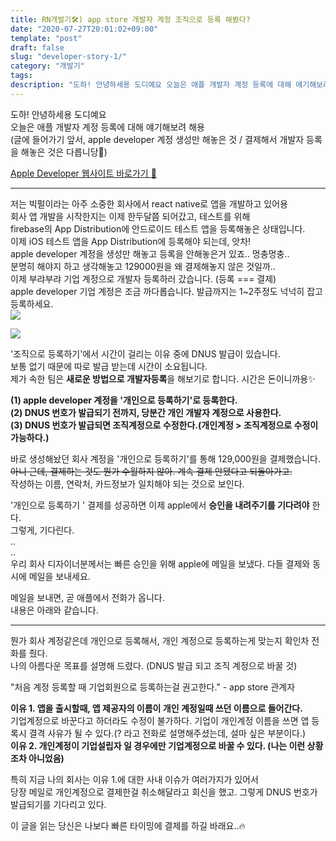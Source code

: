 ```yaml
---
title: RN개발기🛠) app store 개발자 계정 조직으로 등록 해봤다?
date: "2020-07-27T20:01:02+09:00"
template: "post"
draft: false
slug: "developer-story-1/"
category: "개발기"
tags:
description: "도하! 안녕하세용 도디예요 오늘은 애플 개발자 계정 등록에 대해 얘기해보려 해용 (글에 들어가기 앞서, ..."
---
```


도하! 안녕하세용 도디예요   
오늘은 애플 개발자 계정 등록에 대해 얘기해보려 해용   
(글에 들어가기 앞서, apple developer 계정 생성만 해놓은 것 / 결제해서 개발자 등록을 해놓은 것은 다릅니당🧟‍)   

[Apple Developer 웹사이트 바로가기 🧚‍](https://developer.apple.com/kr/programs/)

---


저는 빅펄이라는 아주 소중한 회사에서 react native로 앱을 개발하고 있어용   
회사 앱 개발을 시작한지는 이제 한두달쯤 되어갔고, 테스트를 위해   
firebase의 App Distribution에 안드로이드 테스트 앱을 등록해놓은 상태입니다.   
이제 iOS 테스트 앱을 App Distribution에 등록해야 되는데, 앗차!   
apple developer 계정을 생성만 해놓고 등록을 안해놓은거 있죠.. 멍충멍충..   
분명히 해야지 하고 생각해놓고 129000원을 왜 결제해놓지 않은 것일까..    
이제 부랴부랴 기업 계정으로 개발자 등록하러 갔습니다. (등록 === 결제)   
apple developer 기업 계정은 조금 까다롭습니다. 발급까지는 1~2주정도 넉넉히 잡고 등록하세요.   
![](https://images.velog.io/images/dody_/post/9cb3102e-8dcf-435f-bff3-5d28cfa50422/Screen%20Shot%202020-07-16%20at%2010.38.56%20PM.png)

![](https://images.velog.io/images/dody_/post/fe8443e7-5f15-4e72-85be-3068fa102d3c/Screen%20Shot%202020-07-16%20at%2010.39.12%20PM.png)


'조직으로 등록하기'에서 시간이 걸리는 이유 중에 DNUS 발급이 있습니다.   
보통 없기 때문에 따로 발급 받는데 시간이 소요됩니다.    
제가 속한 팀은 **새로운 방법으로 개발자등록**을 해보기로 합니다. 시간은 돈이니까용✨   


>
**(1) apple developer 계정을 '개인으로 등록하기'로 등록한다.   
(2) DNUS 번호가 발급되기 전까지, 당분간 개인 개발자 계정으로 사용한다.    
(3) DNUS 번호가 발급되면 조직계정으로 수정한다.(개인계정 > 조직계정으로 수정이 가능하다.)**   



바로 생성해놨던 회사 계정을 '개인으로 등록하기'를 통해 129,000원을 결제했습니다.    
~~아니 근데, 결제하는 것도 뭔가 수월하지 않아. 계속 결제 안됐다고 되돌아가고.~~   
작성하는 이름, 연락처, 카드정보가 일치해야 되는 것으로 보인다.   

'개인으로 등록하기 ' 결제를 성공하면 이제 apple에서 **승인을 내려주기를 기다려야** 한다.    
그렇게, 기다린다.   
..   
..   
우리 회사 디자이너분께서는 빠른 승인을 위해 apple에 메일을 보냈다. 다들 결제와 동시에 메일을 보내세요.    

메일을 보내면, 곧 애플에서 전화가 옵니다.    
내용은 아래와 같습니다.   

---

뭔가 회사 계정같은데 개인으로 등록해서, 개인 계정으로 등록하는게 맞는지 확인차 전화를 줬다.    
나의 아름다운 목표를 설명해 드렸다. (DNUS 발급 되고 조직 계정으로 바꿀 것)   
>
"처음 계정 등록할 때 기업회원으로 등록하는걸 권고한다." - app store 관계자   

**이유 1. 앱을 출시할때, 앱 제공자의 이름이 개인 계정일때 쓰던 이름으로 들어간다.**    
기업계정으로 바꾼다고 하더라도 수정이 불가하다. 기업이 개인계정 이름을 쓰면 앱 등록시 결격 사유가 될 수 있다.(? 라고 전화로 설명해주셨는데, 설마 싶은 부분이다.)   
**이유 2. 개인계정이 기업설립자 일 경우에만 기업계정으로 바꿀 수 있다. (나는 이런 상황 조차 아니었음)**   


특히 지금 나의 회사는 이유 1.에 대한 사내 이슈가 여러가지가 있어서   
당장 메일로 개인계정으로 결제한걸 취소해달라고 회신을 했고. 그렇게 DNUS 번호가 발급되기를 기다리고 있다.    



이 글을 읽는 당신은 나보다 빠른 타이밍에 결제를 하길 바래요..🔥